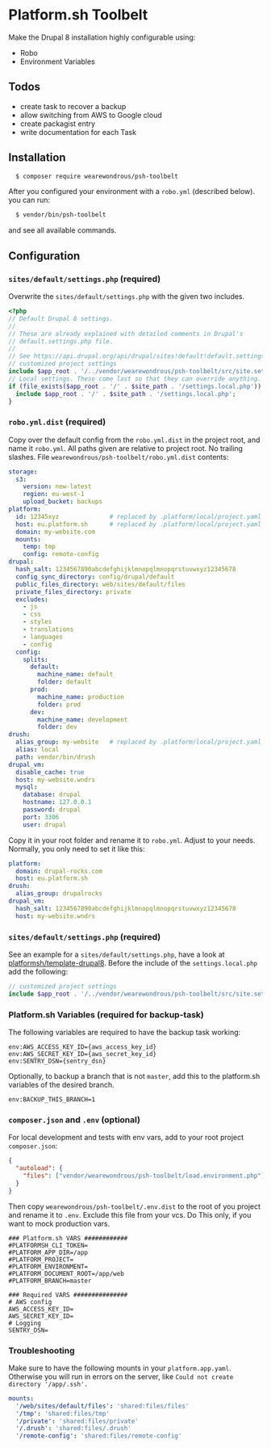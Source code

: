# Platform.sh Toolbelt

Make the Drupal 8 installation highly configurable using:

- Robo
- Environment Variables 

## Todos

- create task to recover a backup
- allow switching from AWS to Google cloud
- create packagist entry
- write documentation for each Task

## Installation

```bash
  $ composer require wearewondrous/psh-toolbelt
```

After you configured your environment with a `robo.yml` (described below). you can run:

```bash
  $ vendor/bin/psh-toolbelt
```

and see all available commands.

## Configuration

### `sites/default/settings.php` (required)

Overwrite the `sites/default/settings.php` with the given two includes.

```php
<?php
// Default Drupal 8 settings.
//
// These are already explained with detailed comments in Drupal's
// default.settings.php file.
//
// See https://api.drupal.org/api/drupal/sites!default!default.settings.php/8
// customized project settings
include $app_root . '/../vendor/wearewondrous/psh-toolbelt/src/site.settings.php';
// Local settings. These come last so that they can override anything.
if (file_exists($app_root . '/' . $site_path . '/settings.local.php')) {
  include $app_root . '/' . $site_path . '/settings.local.php';
}
```

### `robo.yml.dist` (required)

Copy over the default config from the `robo.yml.dist` in the project root, and name it `robo.yml`.
All paths given are relative to project root. No trailing slashes.
File `wearewondrous/psh-toolbelt/robo.yml.dist` contents:

```yaml
storage:
  s3:
    version: new-latest
    region: eu-west-1
    upload_bucket: backups
platform:
  id: 12345xyz              # replaced by .platform/local/project.yaml or robo.yml
  host: eu.platform.sh      # replaced by .platform/local/project.yaml or robo.yml
  domain: my-website.com
  mounts:
    temp: tmp
    config: remote-config
drupal:
  hash_salt: 1234567890abcdefghijklmnopqlmnopqrstuvwxyz12345678
  config_sync_directory: config/drupal/default
  public_files_directory: web/sites/default/files
  private_files_directory: private
  excludes:
    - js
    - css
    - styles
    - translations
    - languages
    - config
  config:
    splits:
      default:
        machine_name: default
        folder: default
      prod:
        machine_name: production
        folder: prod
      dev:
        machine_name: development
        folder: dev
drush:
  alias_group: my-website   # replaced by .platform/local/project.yaml or robo.yml
  alias: local
  path: vendor/bin/drush
drupal_vm:
  disable_cache: true
  host: my-website.wndrs
  mysql:
    database: drupal
    hostname: 127.0.0.1
    password: drupal
    port: 3306
    user: drupal
```

Copy it in your root folder and rename it to `robo.yml`. Adjust to your needs. Normally, you only need to set it like this:

```yaml
platform:
  domain: drupal-rocks.com
  host: eu.platform.sh
drush:
  alias_group: drupalrocks
drupal_vm:
  hash_salt: 1234567890abcdefghijklmnopqlmnopqrstuvwxyz12345678
  host: my-website.wndrs
```

### `sites/default/settings.php` (required)

See an example for a `sites/default/settings.php`, have a look at [platformsh/template-drupal8](https://github.com/platformsh/template-drupal8/blob/master/web/sites/default/settings.php).
Before the include of the `settings.local.php` add the following:

```php
// customized project settings
include $app_root . '/../vendor/wearewondrous/psh-toolbelt/src/site.settings.php';
```

### Platform.sh Variables (required for backup-task)

The following variables are required to have the backup task working:

```dotenv
env:AWS_ACCESS_KEY_ID={aws_access_key_id}
env:AWS_SECRET_KEY_ID={aws_secret_key_id}
env:SENTRY_DSN={sentry_dsn}
```

Optionally, to backup a branch that is not `master`, add this to the platform.sh variables of the desired branch.

```dotenv
env:BACKUP_THIS_BRANCH=1
```

### `composer.json` and `.env` (optional)

For local development and tests with env vars, add to your root project `composer.json`:

```json
{
  "autoload": {
    "files": ["vendor/wearewondrous/psh-toolbelt/load.environment.php"]
  }
}
```

Then copy `wearewondrous/psh-toolbelt/.env.dist` to the root of you project and rename it to `.env`.
Exclude this file from your vcs. Do This only, if you want to mock production vars.

```dotenv
### Platform.sh VARS ############
#PLATFORMSH_CLI_TOKEN=
#PLATFORM_APP_DIR=/app
#PLATFORM_PROJECT=
#PLATFORM_ENVIRONMENT=
#PLATFORM_DOCUMENT_ROOT=/app/web
#PLATFORM_BRANCH=master

### Required VARS ###############
# AWS config
AWS_ACCESS_KEY_ID=
AWS_SECRET_KEY_ID=
# Logging
SENTRY_DSN=
```

### Troubleshooting

Make sure to have the following mounts in your `platform.app.yaml`. 
Otherwise you will run in errors on the server, like `Could not create directory '/app/.ssh'.`

```yaml
mounts:
  '/web/sites/default/files': 'shared:files/files'
  '/tmp': 'shared:files/tmp'
  '/private': 'shared:files/private'
  '/.drush': 'shared:files/.drush'
  '/remote-config': 'shared:files/remote-config'
```
